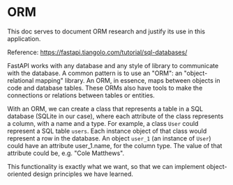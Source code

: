 # ORM

This doc serves to document ORM research and justify its use in this application.

Reference: https://fastapi.tiangolo.com/tutorial/sql-databases/

FastAPI works with any database and any style of library to communicate with the database. A common pattern is to use an "ORM": an "object-relational mapping" library. An ORM, in essence, maps between objects in code and database tables. These ORMs also have tools to make the connections or relations between tables or entities.

With an ORM, we can create a class that represents a table in a SQL database (SQLite in our case), where each attribute of the class represents a column, with a name and a type. For example, a class `User` could represent a SQL table `users`. Each instance object of that class would represent a row in the database. An object `user_1` (an instance of `User`) could have an attribute user_1.name, for the column type. The value of that attribute could be, e.g. "Cole Matthews".

This functionality is exactly what we want, so that we can implement object-oriented design principles we have learned.
